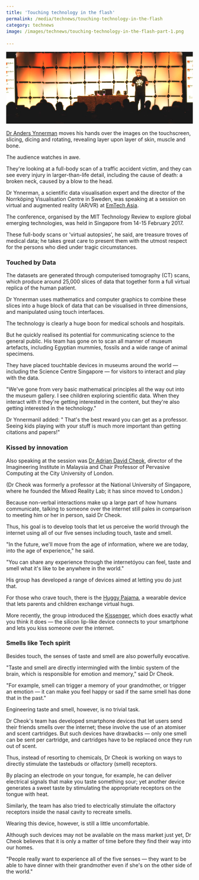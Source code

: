 ```yaml
---
title: 'Touching technology in the flash'
permalink: /media/technews/touching-technology-in-the-flash
category: technews
image: /images/technews/touching-technology-in-the-flash-part-1.png

---
```



![Touching technology in the flash](/images/technews/touching-technology-in-the-flash-part-1.png)

[Dr Anders Ynnerman](http://scivis.itn.liu.se/members/anders-ynnerman) moves his hands over the images on the touchscreen, slicing, dicing and rotating, revealing layer upon layer of skin, muscle and bone.

The audience watches in awe.

They're looking at a full-body scan of a traffic accident victim, and they can see every injury in larger-than-life detail, including the cause of death: a broken neck, caused by a blow to the head.  

Dr Ynnerman, a scientific data visualisation expert and the director of the Norrköping Visualisation Centre in Sweden, was speaking at a session on virtual and augmented reality (AR/VR) at [EmTech Asia](https://emtechasia.com/).

The conference, organised by the MIT Technology Review to explore global emerging technologies, was held in Singapore from 14-15 February 2017.

These full-body scans or 'virtual autopsies', he said, are treasure troves of medical data; he takes great care to present them with the utmost respect for the persons who died under tragic circumstances.

### **Touched by Data**
The datasets are generated through computerised tomography (CT) scans, which produce around 25,000 slices of data that together form a full virtual replica of the human patient.

Dr Ynnerman uses mathematics and computer graphics to combine these slices into a huge block of data that can be visualised in three dimensions, and manipulated using touch interfaces.  

The technology is clearly a huge boon for medical schools and hospitals.

But he quickly realised its potential for communicating science to the general public. His team has gone on to scan all manner of museum artefacts, including Egyptian mummies, fossils and a wide range of animal specimens.

They have placed touchtable devices in museums around the world — including the Science Centre Singapore —  for visitors to interact and play with the data.

"We've gone from very basic mathematical principles all the way out into the museum gallery. I see children exploring scientific data. When they interact with it they're getting interested in the content, but they're also getting interested in the technology."

Dr YnnermanìI added: " That's the best reward you can get as a professor. Seeing kids playing with your stuff is much more important than getting citations and papers!"

### **Kissed by innovation**
Also speaking at the session was [Dr Adrian David Cheok](http://adriancheok.info/), director of the Imagineering Institute in Malaysia and Chair Professor of Pervasive Computing at the City University of London.

(Dr Cheok was formerly a professor at the National University of Singapore, where he founded the Mixed Reality Lab; it has since moved to London.)

Because non-verbal interactions make up a large part of how humans communicate, talking to someone over the internet still pales in comparison to meeting him or her in person, said Dr Cheok.

Thus, his goal is to develop tools that let us perceive the world through the internet using all of our five senses including touch, taste and smell.  

"In the future, we'll move from the age of information, where we are today, into the age of experience," he said.

"You can share any experience through the internetóyou can feel, taste and smell what it's like to be anywhere in the world."

His group has developed a range of devices aimed at letting you do just that.

For those who crave touch, there is the [Huggy Pajama](https://www.youtube.com/watch?v=hQ6usrx-GPM), a wearable device that lets parents and children exchange virtual hugs.

More recently, the group introduced the [Kissenger](http://kissenger.mixedrealitylab.org/), which does exactly what you think it does — the silicon lip-like device connects to your smartphone and lets you kiss someone over the internet. 

### **Smells like Tech spirit**
Besides touch, the senses of taste and smell are also powerfully evocative.

"Taste and smell are directly intermingled with the limbic system of the brain, which is responsible for emotion and memory," said Dr Cheok.

"For example, smell can trigger a memory of your grandmother, or trigger an emotion — it can make you feel happy or sad if the same smell has done that in the past."

Engineering taste and smell, however, is no trivial task.

Dr Cheok's team has developed smartphone devices that let users send their friends smells over the internet; these involve the use of an atomiser and scent cartridges. But such devices have drawbacks — only one smell can be sent per cartridge, and cartridges have to be replaced once they run out of scent. 

Thus, instead of resorting to chemicals, Dr Cheok is working on ways to directly stimulate the tastebuds or olfactory (smell) receptors.

By placing an electrode on your tongue, for example, he can deliver electrical signals that make you taste something sour; yet another device generates a sweet taste by stimulating the appropriate receptors on the tongue with heat. 

Similarly, the team has also tried to electrically stimulate the olfactory receptors inside the nasal cavity to recreate smells.

Wearing this device, however, is still a little uncomfortable.  

Although such devices may not be available on the mass market just yet, Dr Cheok believes that it is only a matter of time before they find their way into our homes.

"People really want to experience all of the five senses — they want to be able to have dinner with their grandmother even if she's on the other side of the world."
